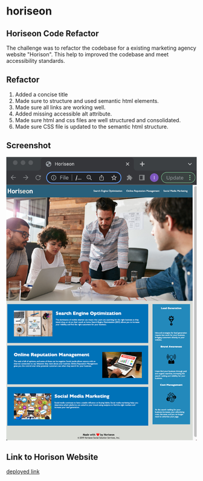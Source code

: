 # horiseon

## Horiseon Code Refactor

The challenge was to refactor the codebase for a existing marketing agency website "Horison". This help to improved the codebase and meet accessibility standards.

## Refactor
1) Added a concise title 
2) Made sure to structure and used semantic html elements.
3) Made sure all links are working well.
4) Added missing accessible alt attribute.
5) Made sure html and css files are well structured and consolidated.
6) Made sure CSS file is updated to the semantic html structure.

## Screenshot

<img src="https://github.com/lim204/horiseon/blob/main/assets/images/screenshot.png" alt="Employee data" title="final output ">

## Link to Horison Website

[deployed link](https://lim204.github.io/horiseon/)
